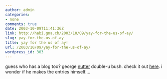```yaml
---
author: admin
categories:
- none
comments: true
date: 2003-10-09T11:41:36Z
link: http://habi.gna.ch/2003/10/09/yay-for-the-us-of-ay/
slug: yay-for-the-us-of-ay
title: yay for the us of ay!
url: /2003/10/09/yay-for-the-us-of-ay/
wordpress_id: 303
---
```


guess who has a blog too?
george [nutter](http://dictionary.reference.com/search?q=nutter) double-u bush. check it out [here](http://www.georgewbush.com/blog/). 
i wonder if he makes the entries himself....
